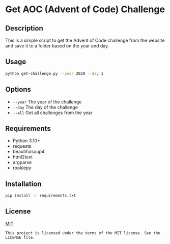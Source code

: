 # Get AOC (Advent of Code) Challenge

## Description
This is a simple script to get the Advent of Code challenge from the website and save it to a folder based on the year and day.

## Usage
```bash
python get-challenge.py --year 2020 --day 1
```

## Options
- `--year` The year of the challenge
- `--day` The day of the challenge
- `--all` Get all challenges from the year

## Requirements
- Python 3.10+
- requests
- beautifulsoup4
- html2text
- argparse
- rookiepy

## Installation
```bash
pip install -r requirements.txt
```

## License
[MIT](LICENSE)
```text
This project is licensed under the terms of the MIT license. See the LICENSE file.
```
